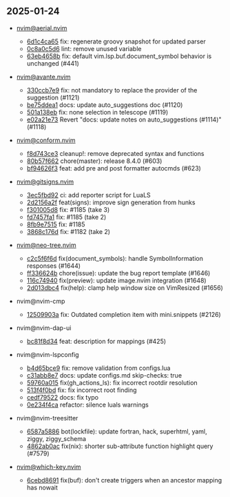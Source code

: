 ## 2025-01-24

* nvim@aerial.nvim
  - [6d1c4ca65](https://github.com/stevearc/aerial.nvim/commit/6d1c4ca65d2380630da122e97ae1ab37ccdca9e8) fix: regenerate groovy snapshot for updated parser
  - [0c8a0c5d6](https://github.com/stevearc/aerial.nvim/commit/0c8a0c5d6d5ed93eda557604d7d0f73e1ec450da) lint: remove unused variable
  - [63eb4658b](https://github.com/stevearc/aerial.nvim/commit/63eb4658b91b457518c44c958d5ceeb231778536) fix: default vim.lsp.buf.document_symbol behavior is unchanged (#441)

* nvim@avante.nvim
  - [330ccb7e9](https://github.com/yetone/avante.nvim/commit/330ccb7e91d81a20cede0e0aab4c7cb370656238) fix: not mandatory to replace the provider of the suggestion (#1121)
  - [be75ddea1](https://github.com/yetone/avante.nvim/commit/be75ddea1c91ee6c404c4d55739e7fba737a40bc) docs: update auto_suggestions doc (#1120)
  - [501a138eb](https://github.com/yetone/avante.nvim/commit/501a138ebc61be064da811cb8c48ddf6eb59a4df) fix: none selection in telescope (#1119)
  - [e02a21e73](https://github.com/yetone/avante.nvim/commit/e02a21e738041ea0f748e39d5c53209d4d2638d4) Revert "docs: update notes on auto_suggestions (#1114)" (#1118)

* nvim@conform.nvim
  - [f8d743ce3](https://github.com/stevearc/conform.nvim/commit/f8d743ce333bedc47821de2cd4d23c43856ecbe5) cleanup!: remove deprecated syntax and functions
  - [80b57f662](https://github.com/stevearc/conform.nvim/commit/80b57f662b5e13ae8c2c7c38639966084625fa5e) chore(master): release 8.4.0 (#603)
  - [bf94626f3](https://github.com/stevearc/conform.nvim/commit/bf94626f32fbc3c9987ce2f4aab60d96866587df) feat: add pre and post formatter autocmds (#623)

* nvim@gitsigns.nvim
  - [3ec5fbd92](https://github.com/lewis6991/gitsigns.nvim/commit/3ec5fbd9202ae3908551c98c4b6c3c05ff7c8e96) ci: add reporter script for LuaLS
  - [2d2156a2f](https://github.com/lewis6991/gitsigns.nvim/commit/2d2156a2f8c6babbf5f10aea6df23993416f0f28) feat(signs): improve sign generation from hunks
  - [f301005d8](https://github.com/lewis6991/gitsigns.nvim/commit/f301005d8eaa15ef61ed6e7dbaa8c5193541ac37) fix: #1185 (take 3)
  - [fd7457fa1](https://github.com/lewis6991/gitsigns.nvim/commit/fd7457fa13b7b5c63b5dc164c6cbf9192fbe72d1) fix: #1185 (take 2)
  - [8fb9e7515](https://github.com/lewis6991/gitsigns.nvim/commit/8fb9e7515d38c042f26bfa894a0b7cb36e27c895) fix: #1185
  - [3868c176d](https://github.com/lewis6991/gitsigns.nvim/commit/3868c176d406b217ec8961e47ad033105ddc486c) fix: #1182 (take 2)

* nvim@neo-tree.nvim
  - [c2c5f6f6d](https://github.com/nvim-neo-tree/neo-tree.nvim/commit/c2c5f6f6d25eedc96a5f406faa5982d1e90f1104) fix(document_symbols): handle SymbolInformation responses (#1644)
  - [ff336624b](https://github.com/nvim-neo-tree/neo-tree.nvim/commit/ff336624b71bf1815dbf71cb66e524572c26a78a) chore(issue): update the bug report template (#1646)
  - [116c74940](https://github.com/nvim-neo-tree/neo-tree.nvim/commit/116c749408ae94810209923e0a1d2741909ae102) fix(preview): update image.nvim integration (#1648)
  - [2d013dbc4](https://github.com/nvim-neo-tree/neo-tree.nvim/commit/2d013dbc4a2ecf6b0cc8dea74dfa3d783e36734a) fix(help): clamp help window size on VimResized (#1656)

* nvim@nvim-cmp
  - [12509903a](https://github.com/hrsh7th/nvim-cmp/commit/12509903a5723a876abd65953109f926f4634c30) fix: Outdated completion item with mini.snippets (#2126)

* nvim@nvim-dap-ui
  - [bc81f8d34](https://github.com/rcarriga/nvim-dap-ui/commit/bc81f8d3440aede116f821114547a476b082b319) feat: description for mappings (#425)

* nvim@nvim-lspconfig
  - [b4d65bce9](https://github.com/neovim/nvim-lspconfig/commit/b4d65bce97795438ab6e1974b3672c17a4865e3c) fix: remove validation from configs.lua
  - [c31abb8e7](https://github.com/neovim/nvim-lspconfig/commit/c31abb8e7cde38b8d664338b39d9c8d51ccd28e7) docs: update configs.md skip-checks: true
  - [59760a015](https://github.com/neovim/nvim-lspconfig/commit/59760a01596b76b9c6f9a4a299dbffa88d069cf1) fix(gh_actions_ls): fix incorrect rootdir resolution
  - [513f4f0bd](https://github.com/neovim/nvim-lspconfig/commit/513f4f0bde469ecb3abe2e1b606f63cf142e751e) fix: fix incorrect root finding
  - [cedf79522](https://github.com/neovim/nvim-lspconfig/commit/cedf7952256b4f3a068f2cda6e4c425e12ed2344) docs: fix typo
  - [0e234f4ca](https://github.com/neovim/nvim-lspconfig/commit/0e234f4cad56dd77a2c59de5de5a859e05fd66b3) refactor: silence luals warnings

* nvim@nvim-treesitter
  - [6587a5886](https://github.com/nvim-treesitter/nvim-treesitter/commit/6587a5886873cce8698a47477224c30578b33a24) bot(lockfile): update fortran, hack, superhtml, yaml, ziggy, ziggy_schema
  - [4862ab0ac](https://github.com/nvim-treesitter/nvim-treesitter/commit/4862ab0aca21e92771b72e2d7e70424b250f0dd4) fix(nix): shorter sub-attribute function highlight query (#7579)

* nvim@which-key.nvim
  - [6cebd8691](https://github.com/folke/which-key.nvim/commit/6cebd86917df559a88de0f806b2989799c6e6423) fix(buf): don't create triggers when an ancestor mapping has nowait
